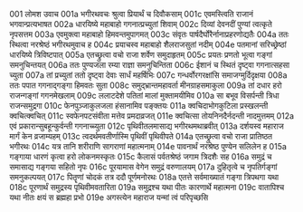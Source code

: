 001	लोमश उवाच
001a	भगीरथवचः श्रुत्वा प्रियार्थं च दिवौकसाम्
001c	एवमस्त्विति राजानं भगवान्प्रत्यभाषत
002a	धारयिष्ये महाबाहो गगनात्प्रच्युतां शिवाम्
002c	दिव्यां देवनदीं पुण्यां त्वत्कृते नृपसत्तम
003a	एवमुक्त्वा महाबाहो हिमवन्तमुपागमत्
003c	संवृतः पार्षदैर्घोरैर्नानाप्रहरणोद्यतैः
004a	ततः स्थित्वा नरश्रेष्ठं भगीरथमुवाच ह
004c	प्रयाचस्व महाबाहो शैलराजसुतां नदीम्
004e	पतमानां सरिच्छ्रेष्ठां धारयिष्ये त्रिविष्टपात्
005a	एतच्छ्रुत्वा वचो राजा शर्वेण समुदाहृतम्
005c	प्रयतः प्रणतो भूत्वा गङ्गां समनुचिन्तयत्
006a	ततः पुण्यजला रम्या राज्ञा समनुचिन्तिता
006c	ईशानं च स्थितं दृष्ट्वा गगनात्सहसा च्युता
007a	तां प्रच्युतां ततो दृष्ट्वा देवाः सार्धं महर्षिभिः
007c	गन्धर्वोरगरक्षांसि समाजग्मुर्दिदृक्षया
008a	ततः पपात गगनाद्गङ्गा हिमवतः सुता
008c	समुद्भ्रान्तमहावर्ता मीनग्राहसमाकुला
009a	तां दधार हरो राजन्गङ्गां गगनमेखलाम्
009c	ललाटदेशे पतितां मालां मुक्तामयीमिव
010a	सा बभूव विसर्पन्ती त्रिधा राजन्समुद्रगा
010c	फेनपुञ्जाकुलजला हंसानामिव पङ्क्तयः
011a	क्वचिदाभोगकुटिला प्रस्खलन्ती क्वचित्क्वचित्
011c	स्वफेनपटसंवीता मत्तेव प्रमदाव्रजत्
011e	क्वचित्सा तोयनिनदैर्नदन्ती नादमुत्तमम्
012a	एवं प्रकारान्सुबहून्कुर्वन्ती गगनाच्च्युता
012c	पृथिवीतलमासाद्य भगीरथमथाब्रवीत्
013a	दर्शयस्व महाराज मार्गं केन व्रजाम्यहम्
013c	त्वदर्थमवतीर्णास्मि पृथिवीं पृथिवीपते
014a	एतच्छ्रुत्वा वचो राजा प्रातिष्ठत भगीरथः
014c	यत्र तानि शरीराणि सागराणां महात्मनाम्
014e	पावनार्थं नरश्रेष्ठ पुण्येन सलिलेन ह
015a	गङ्गाया धारणं कृत्वा हरो लोकनमस्कृतः
015c	कैलासं पर्वतश्रेष्ठं जगाम त्रिदशैः सह
016a	समुद्रं च समासाद्य गङ्गया सहितो नृपः
016c	पूरयामास वेगेन समुद्रं वरुणालयम्
017a	दुहितृत्वे च नृपतिर्गङ्गां समनुकल्पयत्
017c	पितॄणां चोदकं तत्र ददौ पूर्णमनोरथः
018a	एतत्ते सर्वमाख्यातं गङ्गा त्रिपथगा यथा
018c	पूरणार्थं समुद्रस्य पृथिवीमवतारिता
019a	समुद्रश्च यथा पीतः कारणार्थे महात्मना
019c	वातापिश्च यथा नीतः क्षयं स ब्रह्महा प्रभो
019e	अगस्त्येन महाराज यन्मां त्वं परिपृच्छसि
